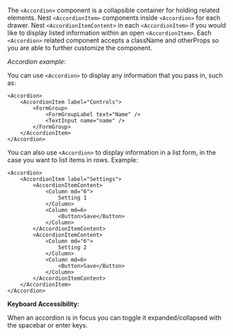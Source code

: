 The `<Accordion>` component is a collapsible container for holding related elements. Nest `<AccordionItem>` components inside `<Accordion>` for each drawer. Nest `<AccordionItemContent>` in each `<AccordionItem>` if you would like to display listed information within an open `<AccordionItem>`. Each `<Accordion>` related component accepts a className and otherProps so you are able to further customize the component.

_Accordion example_:

You can use `<Accordion>` to display any information that you pass in, such as:

```
<Accordion>
    <AccordionItem label="Controls">
        <FormGroup>
            <FormGroupLabel text="Name" />
            <TextInput name="name" />
        </FormGroup>
    </AccordionItem>
</Accordion>
```

You can also use `<Accordion>` to display information in a list form, in the case you want to list items in rows. Example:

```
<Accordion>
    <AccordionItem label="Settings">
        <AccordionItemContent>
            <Column md="6">
                Setting 1
            </Column>
            <Column md=6>
                <Button>Save</Button>
            </Column>
        </AccordionItemContent>
        <AccordionItemContent>
            <Column md="6">
                Setting 2
            </Column>
            <Column md=6>
                <Button>Save</Button>
            </Column>
        </AccordionItemContent>
    </AccordionItem>
</Accordion>
```

**Keyboard Accessibility:**

When an accordion is in focus you can toggle it expanded/collapsed with the spacebar or enter keys.
